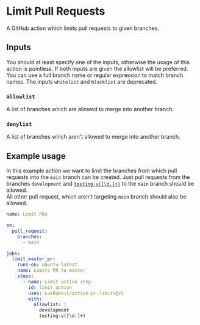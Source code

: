 # Limit Pull Requests
A GitHub action which limits pull requests to given branches.

## Inputs

You should at least specify one of the inputs, otherwise the usage of this action is pointless.
If both inputs are given the allowlist will be preferred.
You can use a full branch name or regular expression to match branch names.
The inputs `whitelist` and `blacklist` are deprecated.

### `allowlist`
A list of branches which are allowed to merge into another branch.

### `denylist`
A list of branches which aren't allowed to merge into another branch.

## Example usage
In this example action we want to limit the branches from which pull requests into the `main` branch can be created.
Just pull requests from the branches `development` and [`testing-v([\d.]+)`](https://regexr.com/5ohd9) 
to the `main` branch should be allowed.  
All other pull request, which aren't targeting `main` branch should also be allowed.

```yaml
name: Limit PRs

on:
  pull_request:
    branches:
      - main

jobs:
  limit_master_pr:
    runs-on: ubuntu-latest
    name: Limits PR to master
    steps:
      - name: Limit action step
        id: limit_action
        uses: LukBukkit/action-pr-limits@v1
        with:
          allowlist: |
            development
            testing-v([\d.]+)
```
